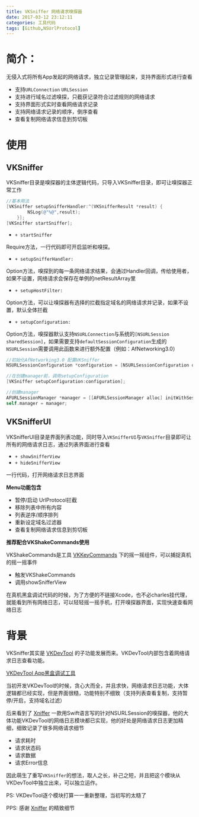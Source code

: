 ```yaml
---
title: VKSniffer 网络请求嗅探器
date: 2017-03-12 23:12:11
categories: 工具代码
tags: [Github,NSUrlProtocol]
---
```


# 简介：

无侵入式将所有App发起的网络请求，独立记录管理起来，支持界面形式进行查看

- 支持`URLConnection` `URLSession` 
- 支持进行域名过滤嗅探，只截获记录符合过滤规则的网络请求
- 支持界面形式实时查看网络请求记录
- 支持网络请求记录的顺序，倒序查看
- 查看复制网络请求信息到剪切板

# 使用

## VKSniffer

VKSniffer目录是嗅探器的主体逻辑代码，只导入VKSniffer目录，即可让嗅探器正常工作

```objectivec
//基本用法
[VKSniffer setupSnifferHandler:^(VKSnifferResult *result) {
        NSLog(@"%@",result);
    }];
[VKSniffer startSniffer];
```

- `+ startSniffer`

Require方法，一行代码即可开启监听和嗅探。

- `+ setupSnifferHandler:`

Option方法，嗅探到的每一条网络请求结果，会通过Handler回调，传给使用者，如果不设置，网络请求会保存在单例的netResultArray里

- `+ setupHostFilter:`

Option方法，可以让嗅探器有选择的拦截指定域名的网络请求并记录，如果不设置，默认全体拦截

- `+ setupConfiguration:`

Option方法，嗅探器默认支持`NSURLConnection`与系统的`[NSURLSession sharedSession]`，如果需要支持`defaultSessionConfiguration`生成的`NSURLSession`需要调用此函数来进行额外配置（例如：AfNetworking3.0）

```objectiveC
//初始化AfNetworking3.0 配置VKSniffer
NSURLSessionConfiguration *configuration = [NSURLSessionConfiguration defaultSessionConfiguration];

//在创建manager前，调用setupConfiguration
[VKSniffer setupConfiguration:configuration];

//创建manager
AFURLSessionManager *manager = [[AFURLSessionManager alloc] initWithSessionConfiguration:configuration];
self.manager = manager;
```


## VKSnifferUI

VKSnifferUI目录是界面列表功能，同时导入`VKSnifferUI`与`VKSniffer`目录即可让所有的网络请求日志，通过列表界面进行查看

- `+ showSnifferView`
- `+ hideSnifferView`

一行代码，打开网络请求日志界面

__Menu功能包含__

- 暂停/启动 UrlProtocol拦截
- 移除列表中所有内容
- 列表逆序/顺序排列
- 重新设定域名过滤器
- 查看复制网络请求信息到剪切板

__推荐配合VKShakeCommands使用__


VKShakeCommands是工具 [VKKeyCommands](https://github.com/Awhisper/VKKeyCommands) 下的摇一摇组件，可以捕捉真机的摇一摇事件

- 触发VKShakeCommands
- 调用showSnifferView

在真机黑盒调试代码的时候，为了方便的不链接Xcode，也不必charles挂代理，就能看到所有网络日志，可以轻轻摇一摇手机，打开嗅探器界面，实现快速查看网络日志



# 背景

VKSniffer其实是 [VKDevTool](https://github.com/Awhisper/VKDevTool) 的子功能发展而来。VKDevTool内部包含着网络请求日志查看功能。

[VKDevTool App黑盒调试工具](http://awhisper.github.io/2016/09/01/VKDevTool/)

当初开发VKDevTool的时候，贪心大而全，并且求快，网络请求日志功能，大体逻辑都已经实现，但是界面很糙，功能特别不细致（支持列表查看复制，支持暂停/开启，支持域名过滤）

后来看到了 [Xniffer](https://github.com/xmartlabs/Xniffer) 一款用Swift语言写的针对NSURLSession的嗅探器，他的大体功能VKDevTool的网络日志模块都已实现，他的好处是网络请求日志更加精细，细致记录了很多网络请求细节

- 请求耗时
- 请求状态码
- 请求数据
- 请求Error信息


因此萌生了重写`VKSniffer`的想法，取人之长，补己之短，并且把这个模块从VKDevTool中独立出来，可以独立运作。

PS: VKDevTool逐个模块打算一一重新整理，当初写的太糙了

PPS: 感谢 [Xniffer](https://github.com/xmartlabs/Xniffer) 的精致细节



